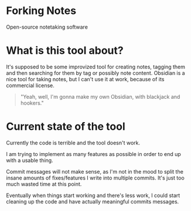 # Forking Notes
Open-source notetaking software

# What is this tool about?
It's supposed to be some improvized tool for creating notes, tagging them and then searching for them by tag or possibly note content.
Obsidian is a nice tool for taking notes, but I can't use it at work, because of its commercial license.
> "Yeah, well, I'm gonna make my own Obsidian, with blackjack and hookers."

# Current state of the tool
Currently the code is terrible and the tool doesn't work.

I am trying to implement as many features as possible in order to end up with a usable thing.

Commit messages will not make sense, as I'm not in the mood to split the insane amounts of fixes/features I write into multiple commits. It's just too much wasted time at this point.

Eventually when things start working and there's less work, I could start cleaning up the code and have actually meaningful commits messages.
